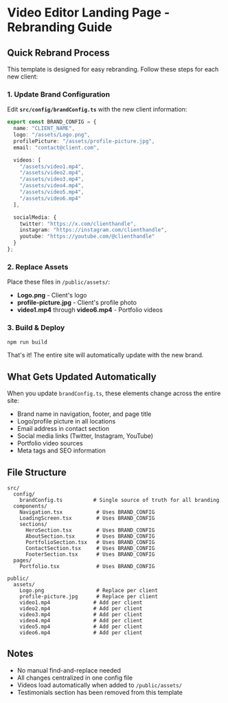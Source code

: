 # Video Editor Landing Page - Rebranding Guide

## Quick Rebrand Process

This template is designed for easy rebranding. Follow these steps for each new client:

### 1. Update Brand Configuration

Edit **`src/config/brandConfig.ts`** with the new client information:

```typescript
export const BRAND_CONFIG = {
  name: "CLIENT_NAME",
  logo: "/assets/Logo.png",
  profilePicture: "/assets/profile-picture.jpg",
  email: "contact@client.com",

  videos: [
    "/assets/video1.mp4",
    "/assets/video2.mp4",
    "/assets/video3.mp4",
    "/assets/video4.mp4",
    "/assets/video5.mp4",
    "/assets/video6.mp4"
  ],

  socialMedia: {
    twitter: "https://x.com/clienthandle",
    instagram: "https://instagram.com/clienthandle",
    youtube: "https://youtube.com/@clienthandle"
  }
};
```

### 2. Replace Assets

Place these files in `/public/assets/`:

- **Logo.png** - Client's logo
- **profile-picture.jpg** - Client's profile photo
- **video1.mp4** through **video6.mp4** - Portfolio videos

### 3. Build & Deploy

```bash
npm run build
```

That's it! The entire site will automatically update with the new brand.

## What Gets Updated Automatically

When you update `brandConfig.ts`, these elements change across the entire site:

- Brand name in navigation, footer, and page title
- Logo/profile picture in all locations
- Email address in contact section
- Social media links (Twitter, Instagram, YouTube)
- Portfolio video sources
- Meta tags and SEO information

## File Structure

```
src/
  config/
    brandConfig.ts          # Single source of truth for all branding
  components/
    Navigation.tsx           # Uses BRAND_CONFIG
    LoadingScreen.tsx        # Uses BRAND_CONFIG
    sections/
      HeroSection.tsx        # Uses BRAND_CONFIG
      AboutSection.tsx       # Uses BRAND_CONFIG
      PortfolioSection.tsx   # Uses BRAND_CONFIG
      ContactSection.tsx     # Uses BRAND_CONFIG
      FooterSection.tsx      # Uses BRAND_CONFIG
  pages/
    Portfolio.tsx            # Uses BRAND_CONFIG

public/
  assets/
    Logo.png                 # Replace per client
    profile-picture.jpg      # Replace per client
    video1.mp4              # Add per client
    video2.mp4              # Add per client
    video3.mp4              # Add per client
    video4.mp4              # Add per client
    video5.mp4              # Add per client
    video6.mp4              # Add per client
```

## Notes

- No manual find-and-replace needed
- All changes centralized in one config file
- Videos load automatically when added to `/public/assets/`
- Testimonials section has been removed from this template
